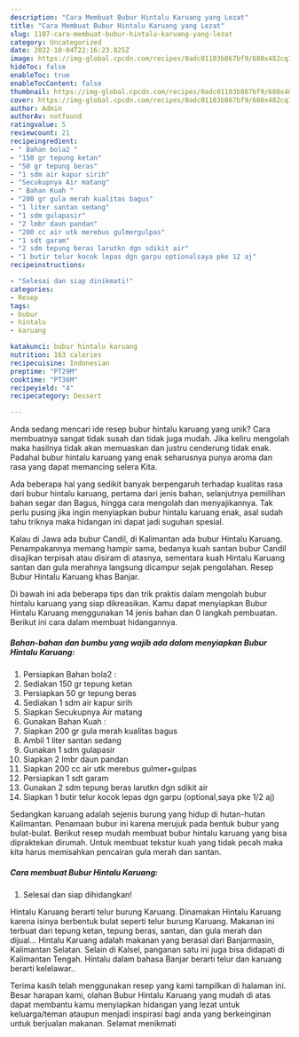 ```yaml
---
description: "Cara Membuat Bubur Hintalu Karuang yang Lezat"
title: "Cara Membuat Bubur Hintalu Karuang yang Lezat"
slug: 1107-cara-membuat-bubur-hintalu-karuang-yang-lezat
category: Uncategorized
date: 2022-10-04T22:16:23.825Z
image: https://img-global.cpcdn.com/recipes/0adc01103b867bf9/680x482cq70/bubur-hintalu-karuang-foto-resep-utama.jpg
hideToc: false
enableToc: true
enableTocContent: false
thumbnail: https://img-global.cpcdn.com/recipes/0adc01103b867bf9/680x482cq70/bubur-hintalu-karuang-foto-resep-utama.jpg
cover: https://img-global.cpcdn.com/recipes/0adc01103b867bf9/680x482cq70/bubur-hintalu-karuang-foto-resep-utama.jpg
author: Admin
authorAv: notfound
ratingvalue: 5
reviewcount: 21
recipeingredient:
- " Bahan bola2 "
- "150 gr tepung ketan"
- "50 gr tepung beras"
- "1 sdm air kapur sirih"
- "Secukupnya Air matang"
- " Bahan Kuah "
- "200 gr gula merah kualitas bagus"
- "1 liter santan sedang"
- "1 sdm gulapasir"
- "2 lmbr daun pandan"
- "200 cc air utk merebus gulmergulpas"
- "1 sdt garam"
- "2 sdm tepung beras larutkn dgn sdikit air"
- "1 butir telur kocok lepas dgn garpu optionalsaya pke 12 aj"
recipeinstructions:

- "Selesai dan siap dinikmati!"
categories:
- Resep
tags:
- bubur
- hintalu
- karuang

katakunci: bubur hintalu karuang 
nutrition: 163 calories
recipecuisine: Indonesian
preptime: "PT29M"
cooktime: "PT36M"
recipeyield: "4"
recipecategory: Dessert

---
```





Anda sedang mencari ide resep bubur hintalu karuang yang unik? Cara membuatnya sangat tidak susah dan tidak juga mudah. Jika keliru mengolah maka hasilnya tidak akan memuaskan dan justru cenderung tidak enak. Padahal bubur hintalu karuang yang enak seharusnya punya aroma dan rasa yang dapat memancing selera Kita.





Ada beberapa hal yang sedikit banyak berpengaruh terhadap kualitas rasa dari bubur hintalu karuang, pertama dari jenis bahan, selanjutnya pemilihan bahan segar dan Bagus, hingga cara mengolah dan menyajikannya. Tak perlu pusing jika ingin menyiapkan bubur hintalu karuang enak,      asal sudah tahu triknya maka hidangan ini dapat jadi suguhan spesial.














Kalau di Jawa ada bubur Candil, di Kalimantan ada bubur Hintalu Karuang. Penampakannya memang hampir sama, bedanya kuah santan bubur Candil disajikan terpisah atau disiram di atasnya, sementara kuah Hintalu Karuang santan dan gula merahnya langsung dicampur sejak pengolahan. Resep Bubur Hintalu Karuang khas Banjar.






Di bawah ini ada beberapa tips dan trik praktis dalam mengolah bubur hintalu karuang yang siap dikreasikan. Kamu dapat menyiapkan Bubur Hintalu Karuang menggunakan 14 jenis bahan dan 0 langkah pembuatan. Berikut ini cara dalam membuat hidangannya.

<!--inarticleads1-->

##### Bahan-bahan dan bumbu yang wajib ada dalam menyiapkan Bubur Hintalu Karuang:

1. Persiapkan  Bahan bola2 :
1. Sediakan 150 gr tepung ketan
1. Persiapkan 50 gr tepung beras
1. Sediakan 1 sdm air kapur sirih
1. Siapkan Secukupnya Air matang
1. Gunakan  Bahan Kuah :
1. Siapkan 200 gr gula merah kualitas bagus
1. Ambil 1 liter santan sedang
1. Gunakan 1 sdm gulapasir
1. Siapkan 2 lmbr daun pandan
1. Siapkan 200 cc air utk merebus gulmer+gulpas
1. Persiapkan 1 sdt garam
1. Gunakan 2 sdm tepung beras larutkn dgn sdikit air
1. Siapkan 1 butir telur kocok lepas dgn garpu (optional,saya pke 1/2 aj)


Sedangkan karuang adalah sejenis burung yang hidup di hutan-hutan Kalimantan. Penamaan bubur ini karena merujuk pada bentuk bubur yang bulat-bulat. Berikut resep mudah membuat bubur hintalu karuang yang bisa dipraktekan dirumah. Untuk membuat tekstur kuah yang tidak pecah maka kita harus memisahkan pencairan gula merah dan santan. 

<!--inarticleads2-->

##### Cara membuat Bubur Hintalu Karuang:


1. Selesai dan siap dihidangkan!

Hintalu Karuang berarti telur burung Karuang. Dinamakan Hintalu Karuang karena isinya berbentuk bulat seperti telur burung Karuang. Makanan ini terbuat dari tepung ketan, tepung beras, santan, dan gula merah dan dijual… Hintalu Karuang adalah makanan yang berasal dari Banjarmasin, Kalimantan Selatan. Selain di Kalsel, panganan satu ini juga bisa didapati di Kalimantan Tengah. Hintalu dalam bahasa Banjar berarti telur dan karuang berarti kelelawar.. 

Terima kasih telah menggunakan resep yang kami tampilkan di halaman ini. Besar harapan kami, olahan Bubur Hintalu Karuang yang mudah di atas dapat membantu kamu menyiapkan hidangan yang lezat untuk keluarga/teman ataupun menjadi inspirasi bagi anda yang berkeinginan untuk berjualan makanan. Selamat menikmati
